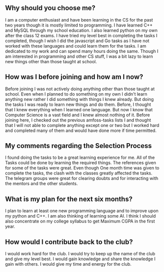 ## Why should you choose me?

I am a computer enthusiast and have been learning in the CS for the past two years though it is mostly limited to programming. I have learned C++ and MySQL through my school education. I also learned python on my own after the class 12 exams. I have tried my level best in completing the tasks I completed, though I wish I did the javascript and Go tasks as I have not worked with these languages and could learn them for the tasks. I am dedicated to my work and can spend many hours doing the same. Though I am interested in programming and other CS stuff, I was a bit lazy to learn new things other than those taught at school.



## How was I before joining and how am I now?
Before joining I was not actively doing anything other than those taught at school. Even when I planned to do something on my own I didn't learn anything new rather I did something with things I knew already.
But doing the tasks I was ready to learn new things and do them. Before, I thought that I knew everything when I learned one language. But now I know that Computer Science is a vast
field and I knew almost nothing of it. Before joining here, I checked out the previous amfoss-tasks lists I and thought that I will not able to complete anything except one or two but I worked hard and completed many of them and would have done more if time permitted.


## My comments regarding the Selection Process

I found doing the tasks to be a great learning experience for me. All of the Tasks could be done by learning the required things.
The references given for some of the tasks were great. Even though One month time was given to complete the tasks, the clash with the classes greatly affected the tasks.
The telegram groups were great for clearing doubts and for interacting with the mentors and the other students.


## What is my plan for the next six months?

I plan to learn at least one new programming language and to improve upon my python and C++. I am also thinking of learning some AI.
I think I should also concentrate on my college syllabus to get Maximum CGPA in the first year.

## How would I contribute back to the club?

I would work hard for the club. I would try to keep up the name of the club and give my level best.
I would gain knowledge  and share the knowledge I gain with others. I would give my time and energy for the club.
